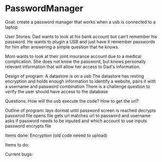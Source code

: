 # PasswordManager
Goal:
  create a password manager that works when a usb is connected to a laptop

User Stories:
  Dad wants to look at his bank account but can't remember his password. He wants to plugin a USB and just have it remember passwords for him after answering a simple question that he knows.

  Mom wants to look at their joint insurance account due to a medical complication. She does not know the password, but knows personally relevant information that will allow her access to Dad's information.

Design of program:
  A datastore is on a usb
  The datastore has resting encryption and holds enough information to identify a website, pairs it with a username and password combination
  There is a challenge question to verify the user should have access to the database
  

Questions:
  How will the usb execute the code?
  How to get the url?
  
Outline of program:
  lays dormat until password screen is reached
  decrypts passwrod file
  opens file
  gets url
  matches url to password and username
  asks if password needs to be inputed and which account to use
  inputs password
  encrypts file

Items done:
  Encryption (old code neeed to upload)
  
Items to do:

Current bugs:
